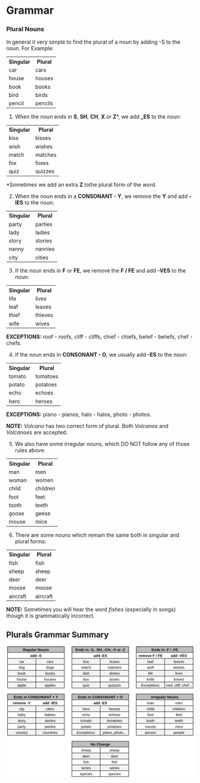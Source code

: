 # Grammar

### Plural Nouns

In general it very simple to find the plural of a noun by adding -S to the noun. For Example:

<table>
    <tbody>
        <tr>
            <th>Singular</th>
            <th>Plural</th>
        </tr>
        <tr>
            <td>car</td>
            <td>cars</td>
        </tr>
        <tr>
            <td>house</td>
            <td>houses</td>
        </tr>
        <tr>
            <td>book</td>
            <td>books</td>
        </tr>
        <tr>
            <td>bird</td>
            <td>birds</td>
        </tr>
        <tr>
            <td>pencil</td>
            <td>pencils</td>
        </tr>
    </tbody>
</table>

1. When the noun ends in **S**, **SH**, **CH**, **X** or **Z***, we add **_ES** to the noun:

<table>
    <tbody>
        <tr>
            <th>Singular</th>
            <th>Plural</th>
        </tr>
        <tr>
            <td>kiss</td>
            <td>kisses</td>
        </tr>
        <tr>
            <td>wish</td>
            <td>wishes</td>
        </tr>
        <tr>
            <td>match</td>
            <td>matches</td>
        </tr>
        <tr>
            <td>fox</td>
            <td>foxes</td>
        </tr>
        <tr>
            <td>quiz</td>
            <td>quizzes</td>
        </tr>
    </tbody>
</table>

*Sometimes we add an extra **Z** tothe plural form of the word.

2. When the noun ends in a **CONSONANT - Y**, we remove the **Y** and add **-IES** to the noun:

<table>
    <tbody>
        <tr>
            <th>Singular</th>
            <th>Plural</th>
        </tr>
        <tr>
            <td>party</td>
            <td>parties</td>
        </tr>
        <tr>
            <td>lady</td>
            <td>ladies</td>
        </tr>
        <tr>
            <td>story</td>
            <td>stories</td>
        </tr>
        <tr>
            <td>nanny</td>
            <td>nannies</td>
        </tr>
        <tr>
            <td>city</td>
            <td>cities</td>
        </tr>
    </tbody>
</table>

3. If the noun ends in **F** or **FE**, we remove the **F / FE** and add **-VES** to the noun:

<table>
    <tbody>
        <tr>
            <th>Singular</th>
            <th>Plural</th>
        </tr>
        <tr>
            <td>life</td>
            <td>lives</td>
        </tr>
        <tr>
            <td>leaf</td>
            <td>leaves</td>
        </tr>
        <tr>
            <td>thief</td>
            <td>thieves</td>
        </tr>
        <tr>
            <td>wife</td>
            <td>wives</td>
        </tr>
    </tbody>
</table>

**EXCEPTIONS:** roof - roofs, cliff - cliffs, chief - chiefs, belief - beliefs, chef - chefs.

4. If the noun ends in **CONSONANT - O**, we usually add **-ES** to the noun:

<table>
    <tbody>
        <tr>
            <th>Singular</th>
            <th>Plural</th>
        </tr>
        <tr>
            <td>tomato</td>
            <td>tomatoes</td>
        </tr>
        <tr>
            <td>potato</td>
            <td>potatoes</td>
        </tr>
        <tr>
            <td>echo</td>
            <td>echoes</td>
        </tr>
        <tr>
            <td>hero</td>
            <td>heroes</td>
        </tr>
    </tbody>
</table>

**EXCEPTIONS:** piano - pianos, halo - halos, photo - photos.

**NOTE:** *Volcano* has two correct form of plural. Both *Volcanos* and *Volcanoes* are accepted.

5. We also have some irregular nouns, which DO NOT follow any of those rules above:

<table>
    <tbody>
        <tr>
            <th>Singular</th>
            <th>Plural</th>
        </tr>
        <tr>
            <td>man</td>
            <td>men</td>
        </tr>
        <tr>
            <td>woman</td>
            <td>women</td>
        </tr>
        <tr>
            <td>child</td>
            <td>children</td>
        </tr>
        <tr>
            <td>foot</td>
            <td>feet</td>
        </tr>
        <tr>
            <td>tooth</td>
            <td>teeth</td>
        </tr>
        <tr>
            <td>goose</td>
            <td>geese</td>
        </tr>
        <tr>
            <td>mouse</td>
            <td>mice</td>
        </tr>
    </tbody>
</table>

6. There are some nouns which remain the same both in singular and plural forms:

<table>
    <tbody>
        <tr>
            <th>Singular</th>
            <th>Plural</th>
        </tr>
        <tr>
            <td>fish</td>
            <td>fish</td>
        </tr>
        <tr>
            <td>sheep</td>
            <td>sheep</td>
        </tr>
        <tr>
            <td>deer</td>
            <td>deer</td>
        </tr>
        <tr>
            <td>moose</td>
            <td>moose</td>
        </tr>
        <tr>
            <td>aircraft</td>
            <td>aircraft</td>
        </tr>
    </tbody>
</table>

**NOTE:** Sometimes you will hear the word *fishes* (especially in songs) though it is grammatically incorrect.

## Plurals Grammar Summary

<img
    src="images/plural_charts.png"
    raw=true
    alt="Plural Chart"
/>